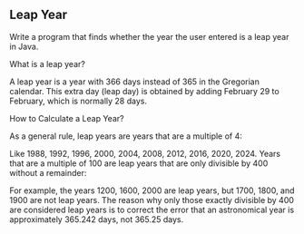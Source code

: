 ## Leap Year

Write a program that finds whether the year the user entered is a leap year in Java.

What is a leap year?

A leap year is a year with 366 days instead of 365 in the Gregorian calendar. This extra day (leap day) is obtained by adding February 29 to February, which is normally 28 days.

How to Calculate a Leap Year?

As a general rule, leap years are years that are a multiple of 4:

Like 1988, 1992, 1996, 2000, 2004, 2008, 2012, 2016, 2020, 2024.
Years that are a multiple of 100 are leap years that are only divisible by 400 without a remainder:

For example, the years 1200, 1600, 2000 are leap years, but 1700, 1800, and 1900 are not leap years.
The reason why only those exactly divisible by 400 are considered leap years is to correct the error that an astronomical year is approximately 365.242 days, not 365.25 days.